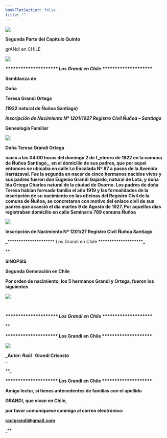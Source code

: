 ```yaml
---
bookFlatSection: false
title: ""
---
```


[![](https://sites.google.com/site/teresagrandiortega/_/rsrc/1303239719886/home/P%C3%A1ginaenconstrucci%C3%B3n%5B1%5D.jpg?height=167&width=113)](https://sites.google.com/site/teresagrandiortega/home/P%C3%A1ginaenconstrucci%C3%B3n%5B1%5D.jpg?attredirects=0)

**Segunda Parte del Capítulo Quinto**

grANdi en CHILE 

[![](https://sites.google.com/site/teresagrandiortega/_/rsrc/1283135980978/home/CAPITULO%20V%20Grandi%20Ortega.jpg)](https://sites.google.com/site/teresagrandiortega/home/CAPITULO%20V%20Grandi%20Ortega.jpg?attredirects=0)

_**\*\*\*\*\*\*\*\*\*\*\*\*\*\*\*\*\*\*\*\*\* Los Grandi en Chile \*\*\*\*\*\*\*\*\*\*\*\*\*\*\*\*\*\*\*\***_

**Semblanza de**

**Doña**

**Teresa Grandi Ortega**

**(1922 natural de Ñuñoa Santiago)**

****_Inscripción de Nacimiento Nº 1201/1927_** _**Registro Civil Ñuñoa – Santiago**_**

 

**Genealogía Familiar** 

[![](https://sites.google.com/site/teresagrandiortega/_/rsrc/1282251093795/home/GENEALOG%C3%8DA%20TERESA%20GRANDI%20ORTEGA.jpg)](https://sites.google.com/site/teresagrandiortega/home/GENEALOG%C3%8DA%20TERESA%20GRANDI%20ORTEGA.jpg?attredirects=0)

**Doña Teresa Grandi Ortega**

**nació a las 04:00 horas del domingo 2 de f_**ebrero de 1922 en la comuna de Ñuñoa Santiago,**_ en el domicilio de sus padres, que por aquel entonces se ubicaba en calle Lo Encalada Nº 87 a pasos de la Avenida Irarrázaval. Fue la segunda en nacer de cinco hermanos nacidos vivos y sus padres fueron don Eugenio Grandi Gajardo, natural de Lota, y doña Ida Ortega Charles natural de la ciudad de Osorno. Los padres de doña Teresa habían formado familia el año 1919 y las formalidades de la inscripción de su nacimiento en las oficinas del Registro Civil de la comuna de Ñuñoa, se concretaron con motivo del enlace civil de sus padres que acaeció el día martes 9 de Agosto de 1927. Por aquellos días registraban domicilio en calle Seminario 789 comuna Ñuñoa**

[![](https://sites.google.com/site/teresagrandiortega/_/rsrc/1282251082834/home/Partida%20de%20Nacimiento%20Don%20Teresa%20Grandi%20Ortega.jpg)](https://sites.google.com/site/teresagrandiortega/home/Partida%20de%20Nacimiento%20Don%20Teresa%20Grandi%20Ortega.jpg?attredirects=0)

**Inscripción de Nacimiento Nº 1201/27 Registro Civil Ñuñoa Santiago**

**_**\*\*\*\*\*\*\*\*\*\*\*\*\*\*\*\*\*\*\*\*\* Los Grandi en Chile \*\*\*\*\*\*\*\*\*\*\*\*\*\*\*\*\*\*\*\***_**

**

**SINOPSIS**

****Segunda Generación en Chile****

**Por orden de nacimiento, los 5 hermanos Grandi y Ortega, fueron los siguientes**

[![](https://sites.google.com/site/teresagrandiortega/_/rsrc/1303239708903/home/HERMANOS%20GRANDI%20ORTEGA.JPG)](https://sites.google.com/site/teresagrandiortega/home/HERMANOS%20GRANDI%20ORTEGA.JPG?attredirects=0)

 

_**\*\*\*\*\*\*\*\*\*\*\*\*\*\*\*\*\*\*\*\*\* Los Grandi en Chile \*\*\*\*\*\*\*\*\*\*\*\*\*\*\*\*\*\*\*\***_





**

****\*\*\*\*\*\*\*\*\*\*\*\*\*\*\*\*\*\*\*\*\* Los Grandi en Chile \*\*\*\*\*\*\*\*\*\*\*\*\*\*\*\*\*\*\*\*****

[![](https://sites.google.com/site/teresagrandiortega/_/rsrc/1303240918061/home/002-P-AUTOR.jpg)](https://sites.google.com/site/teresagrandiortega/home/002-P-AUTOR.jpg?attredirects=0)

**_Autor: Raúl   Grandi Crisosto  
_**

**_

**\*\*\*\*\*\*\*\*\*\*\*\*\*\*\*\*\*\*\*\*\* Los Grandi en Chile \*\*\*\*\*\*\*\*\*\*\*\*\*\*\*\*\*\*\*\***

**Amigo lector, si tienes antecedentes de familias con el apellido** 

 **GRANDI, que vivan en Chile,** 

**por favor comuníquese conmigo al correo electrónico:** 

 **[raulgrandi@gmail.com](mailto:raulgrandi@gmail.com)**





_**
